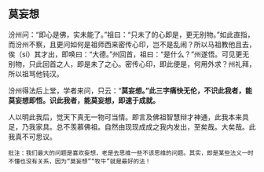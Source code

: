 ## 莫妄想

汾州问：“即心是佛，实未能了。”祖曰：“只未了的心即是，更无别物。”如此直指，而汾州不察，且更问如何是祖师西来密传心印，岂不是乱闹？所以马祖教他且去，俟（si）其才出，即唤曰：“大德。”州回首，祖曰：“是什么？”州遂悟。可见更无别物，只此回首之人，即是未了之心。密传心印，即此便是，何用外求？州礼拜，所以祖骂他钝汉。

汾州得法后上堂，学者来问，只云：“**莫妄想。”此三字痛快无伦，不识此我者，能莫妄想即悟。识此我者，能莫妄想，即速于成就。**

人以明此我后，觉天下真无一物可当情。即言及佛祖智慧辩才神通，此我本来具足，乃我家具。总不羡慕佛祖。自然由现现成成之我内发出，至矣哉。大矣哉。此我真不可思议。

```xu
批注：我们最大的问题是喜欢妄想，老是去思维一些不该思维的问题。其实，即是某些法义一时不懂也没有关系，因为“莫妄想”“牧牛”就是最好的法！
```
